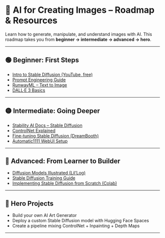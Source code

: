 # 🎨 AI for Creating Images – Roadmap & Resources  

Learn how to generate, manipulate, and understand images with AI. This roadmap takes you from **beginner → intermediate → advanced → hero**.  

---

## 🟢 Beginner: First Steps  
- [Intro to Stable Diffusion (YouTube, free)](https://www.youtube.com/watch?v=ZpZr3iH8Y1o)  
- [Prompt Engineering Guide](https://learnprompting.org/)  
- [RunwayML – Text to Image](https://runwayml.com/)  
- [DALL·E 3 Basics](https://openai.com/dall-e-3)  

---

## 🟡 Intermediate: Going Deeper  
- [Stability AI Docs – Stable Diffusion](https://platform.stability.ai/docs)  
- [ControlNet Explained](https://huggingface.co/blog/controlnet)  
- [Fine-tuning Stable Diffusion (DreamBooth)](https://huggingface.co/blog/dreambooth)  
- [Automatic1111 WebUI Setup](https://github.com/AUTOMATIC1111/stable-diffusion-webui)  

---

## 🔴 Advanced: From Learner to Builder  
- [Diffusion Models Illustrated (Lil’Log)](https://lilianweng.github.io/posts/2021-07-11-diffusion-models/)  
- [Stable Diffusion Training Guide](https://huggingface.co/docs/diffusers/training/overview)  
- [Implementing Stable Diffusion from Scratch (Colab)](https://colab.research.google.com/github/huggingface/notebooks/blob/main/diffusers/stable_diffusion.ipynb)  

---

## 🦸 Hero Projects  
- Build your own AI Art Generator  
- Deploy a custom Stable Diffusion model with Hugging Face Spaces  
- Create a pipeline mixing ControlNet + Inpainting + Depth Maps  

---
